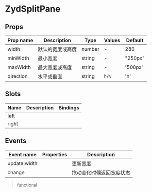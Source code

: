 # ZydSplitPane

<ClientOnly>
<CodePreview>
<template slot="preview">
<ZydSplitPane />
</template>
<template slot="code">

```vue
<template>
  <div class="pane-wrap">
    <ZydSplitPane color="#1cb866">
      <template slot="left">
        <div class="left">Left Pane</div>
      </template>
      <template slot="right">
        <div class="right">Right Pane</div>
      </template>
    </ZydSplitPane>
    <ZydSplitPane color="#1cb866" direction="v">
      <template slot="left">
        <div class="left">Top Pane</div>
      </template>
      <template slot="right">
        <div class="right">Bottom Pane</div>
      </template>
    </ZydSplitPane>
  </div>
</template>

<script>
import { ZydSplitPane } from 'zyd-design';

export default {
  components: {
    ZydSplitPane,
  },
};
</script>

<style lang="scss" scoped>
.pane-wrap {
  display: flex;
  flex-direction: column;
  gap: 12px;
  ::v-deep .container-v {
    height: 600px;
  }
}
.left {
  background: #ccc;
  width: 100%;
  height: 100%;
}
.right {
  background: #ddd;
  width: 100%;
  height: 100%;
}
</style>
```

</template>
</CodePreview>
</ClientOnly>

## Props

| Prop name | Description      | Type   | Values | Default |
| --------- | ---------------- | ------ | ------ | ------- |
| width     | 默认的宽度或高度 | number | -      | 280     |
| minWidth  | 最小宽度         | string | -      | "250px" |
| maxWidth  | 最大宽度或高度   | string | -      | '500px' |
| direction | 水平或垂直       | string | `h/v`  | 'h'     |

## Slots

| Name  | Description | Bindings |
| ----- | ----------- | -------- |
| left  |             |          |
| right |             |          |

## Events

| Event name   | Properties | Description              |
| ------------ | ---------- | ------------------------ |
| update:width |            | 更新宽度                 |
| change       |            | 拖动变化时候返回宽度状态 |

> functional
